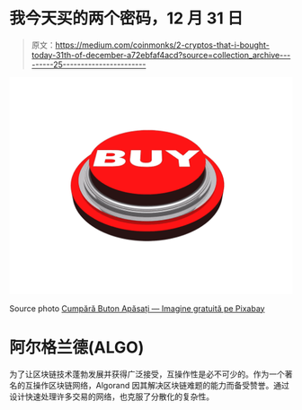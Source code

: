 # 我今天买的两个密码，12 月 31 日

> 原文：<https://medium.com/coinmonks/2-cryptos-that-i-bought-today-31th-of-december-a72ebfaf4acd?source=collection_archive---------25----------------------->

![](img/6438c093fdc1c3c6a56138500b5c714b.png)

Source photo [Cumpără Buton Apăsați — Imagine gratuită pe Pixabay](https://pixabay.com/ro/illustrations/cump%c4%83r%c4%83-buton-ap%c4%83sa%c8%9bi-afaceri-web-686337/)

# 阿尔格兰德(ALGO)

为了让区块链技术蓬勃发展并获得广泛接受，互操作性是必不可少的。作为一个著名的互操作区块链网络，Algorand 因其解决区块链难题的能力而备受赞誉。通过设计快速处理许多交易的网络，也克服了分散化的复杂性。